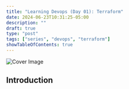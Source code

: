 ```yaml
---
title: "Learning Devops (Day 01): Terraform"
date: 2024-06-23T10:31:25-05:00
description: ""
draft: true
type: "post"
tags: ["series", "devops", "terraform"]
showTableOfContents: true
---
```


![Cover Image](/images/posts/series/learning-devops/day-01/cover.png)

## Introduction


